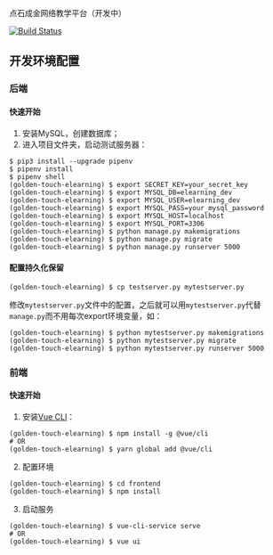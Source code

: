 点石成金网络教学平台（开发中）

[![Build Status](https://www.travis-ci.org/ZKLlab/golden-touch-elearning.svg?branch=dev)](https://www.travis-ci.org/ZKLlab/golden-touch-elearning)

## 开发环境配置

### 后端

#### 快速开始

1. 安装MySQL，创建数据库；
2. 进入项目文件夹，启动测试服务器：

```shell
$ pip3 install --upgrade pipenv
$ pipenv install
$ pipenv shell
(golden-touch-elearning) $ export SECRET_KEY=your_secret_key
(golden-touch-elearning) $ export MYSQL_DB=elearning_dev
(golden-touch-elearning) $ export MYSQL_USER=elearning_dev
(golden-touch-elearning) $ export MYSQL_PASS=your_mysql_password
(golden-touch-elearning) $ export MYSQL_HOST=localhost
(golden-touch-elearning) $ export MYSQL_PORT=3306
(golden-touch-elearning) $ python manage.py makemigrations
(golden-touch-elearning) $ python manage.py migrate
(golden-touch-elearning) $ python manage.py runserver 5000
```

#### 配置持久化保留

```shell
(golden-touch-elearning) $ cp testserver.py mytestserver.py
```

修改`mytestserver.py`文件中的配置，之后就可以用`mytestserver.py`代替`manage.py`而不用每次export环境变量，如：

```shell
(golden-touch-elearning) $ python mytestserver.py makemigrations
(golden-touch-elearning) $ python mytestserver.py migrate
(golden-touch-elearning) $ python mytestserver.py runserver 5000
```

### 前端

#### 快速开始

1. 安装[Vue CLI](https://cli.vuejs.org/zh/guide/installation.html)：

```shell
(golden-touch-elearning) $ npm install -g @vue/cli
# OR
(golden-touch-elearning) $ yarn global add @vue/cli
```

2. 配置环境

```shell
(golden-touch-elearning) $ cd frontend
(golden-touch-elearning) $ npm install
```

3. 启动服务

```shell
(golden-touch-elearning) $ vue-cli-service serve
# OR
(golden-touch-elearning) $ vue ui
```